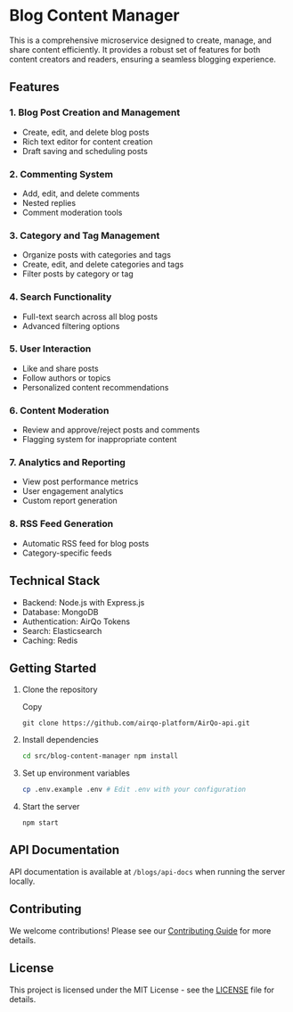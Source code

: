 # Blog Content Manager

This is a comprehensive microservice designed to create, manage, and share content efficiently. It provides a robust set of features for both content creators and readers, ensuring a seamless blogging experience.

## Features

### 1\. Blog Post Creation and Management

- Create, edit, and delete blog posts
- Rich text editor for content creation
- Draft saving and scheduling posts

### 2\. Commenting System

- Add, edit, and delete comments
- Nested replies
- Comment moderation tools

### 3\. Category and Tag Management

- Organize posts with categories and tags
- Create, edit, and delete categories and tags
- Filter posts by category or tag

### 4\. Search Functionality

- Full-text search across all blog posts
- Advanced filtering options

### 5\. User Interaction

- Like and share posts
- Follow authors or topics
- Personalized content recommendations

### 6\. Content Moderation

- Review and approve/reject posts and comments
- Flagging system for inappropriate content

### 7\. Analytics and Reporting

- View post performance metrics
- User engagement analytics
- Custom report generation

### 8\. RSS Feed Generation

- Automatic RSS feed for blog posts
- Category-specific feeds

## Technical Stack

- Backend: Node.js with Express.js
- Database: MongoDB
- Authentication: AirQo Tokens
- Search: Elasticsearch
- Caching: Redis

## Getting Started

1.  Clone the repository

    Copy

    `git clone https://github.com/airqo-platform/AirQo-api.git`

2.  Install dependencies

    ```bash
    cd src/blog-content-manager npm install
    ```

3.  Set up environment variables

    ```bash
    cp .env.example .env # Edit .env with your configuration
    ```

4.  Start the server

    ```
    npm start
    ```

## API Documentation

API documentation is available at `/blogs/api-docs` when running the server locally.

## Contributing

We welcome contributions! Please see our [Contributing Guide](CONTRIBUTING.md) for more details.

## License

This project is licensed under the MIT License - see the [LICENSE](LICENSE) file for details.

